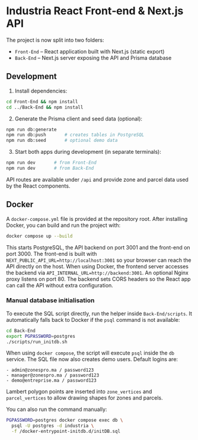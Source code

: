 # Industria React Front‑end & Next.js API

The project is now split into two folders:

- `Front-End` – React application built with Next.js (static export)
- `Back-End` – Next.js server exposing the API and Prisma database

## Development

1. Install dependencies:

```bash
cd Front-End && npm install
cd ../Back-End && npm install
```

2. Generate the Prisma client and seed data (optional):

```bash
npm run db:generate
npm run db:push       # creates tables in PostgreSQL
npm run db:seed       # optional demo data
```

3. Start both apps during development (in separate terminals):

```bash
npm run dev       # from Front-End
npm run dev       # from Back-End
```

API routes are available under `/api` and provide zone and parcel data used by the React components.

## Docker

A `docker-compose.yml` file is provided at the repository root. After installing Docker, you can build and run the project with:

```bash
docker compose up --build
```

This starts PostgreSQL, the API backend on port 3001 and the front-end on port 3000.
The front-end is built with `NEXT_PUBLIC_API_URL=http://localhost:3001` so your
browser can reach the API directly on the host. When using Docker, the frontend
server accesses the backend via `API_INTERNAL_URL=http://backend:3001`.
An optional Nginx proxy listens on port 80.
The backend sets CORS headers so the React app can call the API without extra configuration.

### Manual database initialisation

To execute the SQL script directly, run the helper inside `Back-End/scripts`.
It automatically falls back to Docker if the `psql` command is not available:

```bash
cd Back-End
export PGPASSWORD=postgres
./scripts/run_initdb.sh
```

When using `docker compose`, the script will execute `psql` inside the `db` service.
The SQL file now also creates demo users. Default logins are:

```
- admin@zonespro.ma / password123
- manager@zonespro.ma / password123
- demo@entreprise.ma / password123
```
Lambert polygon points are inserted into `zone_vertices` and `parcel_vertices`
to allow drawing shapes for zones and parcels.

You can also run the command manually:

```bash
PGPASSWORD=postgres docker compose exec db \
  psql -U postgres -d industria \
  -f /docker-entrypoint-initdb.d/initDB.sql
```
